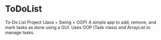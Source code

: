# ToDoList
To-Do List Project (Java + Swing + OOP) A simple app to add, remove, and mark tasks as done using a GUI. Uses OOP (Task class) and ArrayList to manage tasks.
